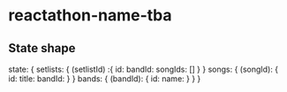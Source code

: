 # reactathon-name-tba

## State shape
state: {
  setlists: {
    (setlistId) :{
      id:
      bandId:
     songIds: []
    }
  }
  songs: {
    (songId): {
      id:
      title:
      bandId:
    }
  }
  bands: {
    (bandId): {
      id:
      name:
    }
  }
}